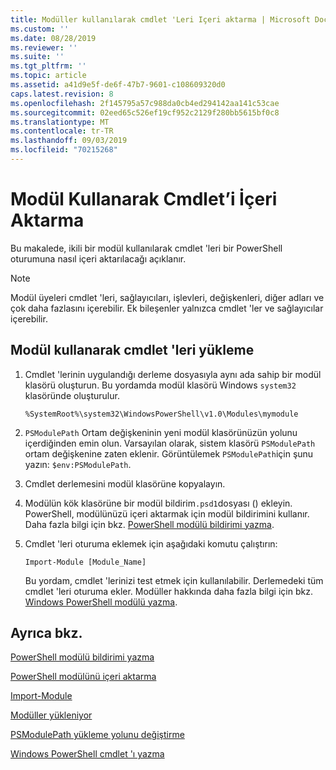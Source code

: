 ```yaml
---
title: Modüller kullanılarak cmdlet 'Leri Içeri aktarma | Microsoft Docs
ms.custom: ''
ms.date: 08/28/2019
ms.reviewer: ''
ms.suite: ''
ms.tgt_pltfrm: ''
ms.topic: article
ms.assetid: a41d9e5f-de6f-47b7-9601-c108609320d0
caps.latest.revision: 8
ms.openlocfilehash: 2f145795a57c988da0cb4ed294142aa141c53cae
ms.sourcegitcommit: 02eed65c526ef19cf952c2129f280bb5615bf0c8
ms.translationtype: MT
ms.contentlocale: tr-TR
ms.lasthandoff: 09/03/2019
ms.locfileid: "70215268"
---
```

# <a name="how-to-import-cmdlets-using-modules"></a>Modül Kullanarak Cmdlet’i İçeri Aktarma

Bu makalede, ikili bir modül kullanılarak cmdlet 'leri bir PowerShell oturumuna nasıl içeri aktarılacağı açıklanır.

> [!NOTE]
> Modül üyeleri cmdlet 'leri, sağlayıcıları, işlevleri, değişkenleri, diğer adları ve çok daha fazlasını içerebilir. Ek bileşenler yalnızca cmdlet 'ler ve sağlayıcılar içerebilir.

## <a name="how-to-load-cmdlets-using-a-module"></a>Modül kullanarak cmdlet 'leri yükleme

1. Cmdlet 'lerinin uygulandığı derleme dosyasıyla aynı ada sahip bir modül klasörü oluşturun. Bu yordamda modül klasörü Windows `system32` klasöründe oluşturulur.

   `%SystemRoot%\system32\WindowsPowerShell\v1.0\Modules\mymodule`

1. `PSModulePath` Ortam değişkeninin yeni modül klasörünüzün yolunu içerdiğinden emin olun. Varsayılan olarak, sistem klasörü `PSModulePath` ortam değişkenine zaten eklenir. Görüntülemek `PSModulePath`için şunu yazın: `$env:PSModulePath`.

1. Cmdlet derlemesini modül klasörüne kopyalayın.

1. Modülün kök klasörüne bir modül bildirim`.psd1`dosyası () ekleyin. PowerShell, modülünüzü içeri aktarmak için modül bildirimini kullanır. Daha fazla bilgi için bkz. [PowerShell modülü bildirimi yazma](../module/how-to-write-a-powershell-module-manifest.md).

1. Cmdlet 'leri oturuma eklemek için aşağıdaki komutu çalıştırın:

   `Import-Module [Module_Name]`

   Bu yordam, cmdlet 'lerinizi test etmek için kullanılabilir. Derlemedeki tüm cmdlet 'leri oturuma ekler. Modüller hakkında daha fazla bilgi için bkz. [Windows PowerShell modülü yazma](../module/writing-a-windows-powershell-module.md).

## <a name="see-also"></a>Ayrıca bkz.

[PowerShell modülü bildirimi yazma](../module/how-to-write-a-powershell-module-manifest.md)

[PowerShell modülünü içeri aktarma](../module/importing-a-powershell-module.md)

[Import-Module](/powershell/module/Microsoft.PowerShell.Core/Import-Module)

[Modüller yükleniyor](../module/installing-a-powershell-module.md)

[PSModulePath yükleme yolunu değiştirme](../module/modifying-the-psmodulepath-installation-path.md)

[Windows PowerShell cmdlet 'ı yazma](./writing-a-windows-powershell-cmdlet.md)
